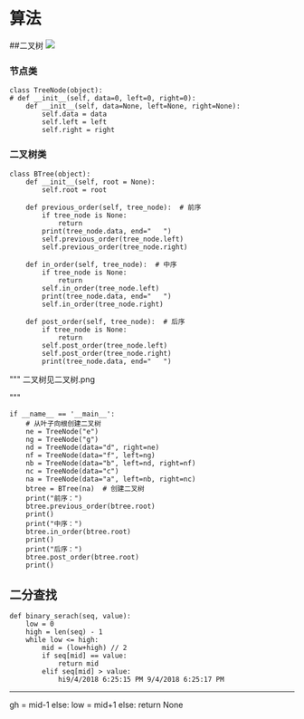# 算法

##二叉树
![](https://i.imgur.com/hPP3MB9.png)

    

### 节点类
    class TreeNode(object):
    # def __init__(self, data=0, left=0, right=0):
	    def __init__(self, data=None, left=None, right=None):
		    self.data = data
		    self.left = left
		    self.right = right


### 二叉树类
    class BTree(object):
	    def __init__(self, root = None):
	        self.root = root
	    
	    def previous_order(self, tree_node):  # 前序
	        if tree_node is None:
	            return
	        print(tree_node.data, end="   ")
	        self.previous_order(tree_node.left)
	        self.previous_order(tree_node.right)
	    
	    def in_order(self, tree_node):  # 中序
	        if tree_node is None:
	            return
	        self.in_order(tree_node.left)
	        print(tree_node.data, end="   ")
	        self.in_order(tree_node.right)
	    
	    def post_order(self, tree_node):  # 后序
		    if tree_node is None:
	    	    return
		    self.post_order(tree_node.left)
		    self.post_order(tree_node.right)
		    print(tree_node.data, end="   ")


"""
二叉树见二叉树.png

"""

    if __name__ == '__main__':
	    # 从叶子向根创建二叉树
	    ne = TreeNode("e")
	    ng = TreeNode("g")
	    nd = TreeNode(data="d", right=ne)
	    nf = TreeNode(data="f", left=ng)
	    nb = TreeNode(data="b", left=nd, right=nf)
	    nc = TreeNode(data="c")
	    na = TreeNode(data="a", left=nb, right=nc)
	    btree = BTree(na)  # 创建二叉树
	    print("前序：")
	    btree.previous_order(btree.root)
	    print()
	    print("中序：")
	    btree.in_order(btree.root)
	    print()
	    print("后序：")
	    btree.post_order(btree.root)
	    print()
    

## 二分查找

    def binary_serach(seq, value):
	    low = 0
	    high = len(seq) - 1
	    while low <= high:
    		mid = (low+high) // 2
    		if seq[mid] == value:
    			return mid
    		elif seq[mid] > value:
    			hi9/4/2018 6:25:15 PM 9/4/2018 6:25:17 PM 

----------
gh = mid-1
    		else:
    			low = mid+1
    	else:
    		return None
    

